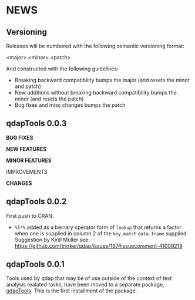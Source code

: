 NEWS 
====

Versioning
----------

Releases will be numbered with the following semantic versioning format:

&lt;major&gt;.&lt;minor&gt;.&lt;patch&gt;

And constructed with the following guidelines:

* Breaking backward compatibility bumps the major (and resets the minor 
  and patch)
* New additions without breaking backward compatibility bumps the minor 
  (and resets the patch)
* Bug fixes and misc changes bumps the patch

qdapTools 0.0.3
----------------------------------------------------------------

**BUG FIXES**

**NEW FEATURES**

**MINOR FEATURES**

IMPROVEMENTS

**CHANGES**


qdapTools 0.0.2
----------------------------------------------------------------

First push to CRAN.

* `%l*%` added as a beinary operator form of `lookup` that returns a factor when 
  one is supplied in column 2 of the `key.match` `data.frame` supplied. 
  Suggestion by Kirill Müller see: 
  https://github.com/trinker/qdap/issues/167#issuecomment-41009219

qdapTools 0.0.1
----------------------------------------------------------------

Tools used by qdap that may be of use outside of the context of text analysis 
realated tasks, have been moved to a separate package, <a href="https://github.com/trinker/qdapTools" target="_blank">qdapTools</a>.  This is the 
first installment of the package.
